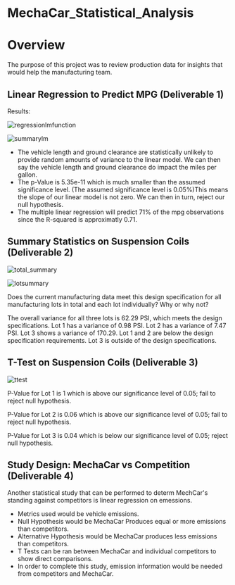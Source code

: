 # MechaCar_Statistical_Analysis

# Overview
The purpose of this project was to review production data for insights that would help the manufacturing team.

## Linear Regression to Predict MPG (Deliverable 1)

Results:

![regressionlmfunction](https://user-images.githubusercontent.com/88061345/141659521-45040637-421b-4f3f-bba7-b4e160ef2000.PNG)




![summarylm](https://user-images.githubusercontent.com/88061345/141659534-008772ae-7c15-43bc-8710-07d820ffb19b.PNG)


- The vehicle length and ground clearance are statistically unlikely to provide random amounts of variance to the linear model. We can then say the vehicle length and ground clearance do impact the miles per gallon. 
- The p-Value is 5.35e-11 which is much smaller than the assumed significance level. (The assumed significance level is 0.05%)This means the slope of our linear model is not zero. We can then in turn, reject our null hypothesis.
- The multiple linear regression will predict 71% of the mpg observations since the R-squared is approximatly 0.71.


## Summary Statistics on Suspension Coils (Deliverable 2)

![total_summary](https://user-images.githubusercontent.com/88061345/141660022-7907b735-d68e-438b-bcff-9916c7db2a4e.PNG)

![lotsummary](https://user-images.githubusercontent.com/88061345/141660031-cb5947d9-2ed1-492a-86db-a0704f04c6ef.PNG)

 Does the current manufacturing data meet this design specification for all manufacturing lots in total and each lot individually? Why or why not?
 
 The overall variance for all three lots is 62.29 PSI, which meets the design specifications. Lot 1 has a variance of 0.98 PSI. Lot 2 has a variance of 7.47 PSI. Lot 3 shows a variance of 170.29. Lot 1 and 2 are below the design specification requirements. Lot 3 is outside of the design specifications.
 
 
 
 ## T-Test on Suspension Coils (Deliverable 3)
 
 ![ttest](https://user-images.githubusercontent.com/88061345/141660378-46e284bb-3a87-4017-ba54-194d2dee0c8f.PNG)

 
 P-Value for Lot 1 is 1 which is above our significance level of 0.05; fail to reject null hypothesis.
 
 P-Value for Lot 2 is 0.06 which is above our significance level of 0.05; fail to reject null hypothesis.
 
 P-Value for Lot 3 is 0.04 which is below our significance level of 0.05; reject null hypothesis.
 
 
 ## Study Design: MechaCar vs Competition (Deliverable 4)
 
 Another statistical study that can be performed to determ MechCar's standing against competitors is linear regression on emessions. 
 
 - Metrics used would be vehicle emissions. 
 -  Null Hypothesis would be MechaCar Produces equal or more emissions than competitors.
 -  Alternative Hypothesis would be MechaCar produces less emissions than competitors.
 -  T Tests can be ran between MechaCar and individual competitors to show direct comparisons.
 -  In order to complete this study, emission information would be needed from competitors and MechaCar.
 
